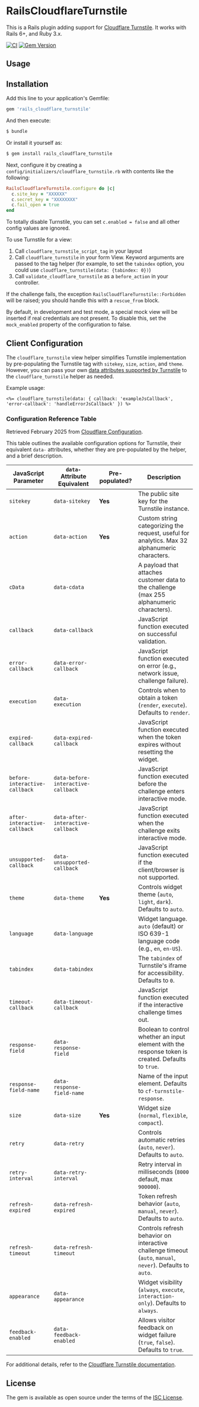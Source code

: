 # RailsCloudflareTurnstile

This is a Rails plugin adding support for [Cloudflare Turnstile](https://www.cloudflare.com/products/turnstile/). It works with Rails 6+, and Ruby 3.x.

[![CI](https://github.com/instrumentl/rails-cloudflare-turnstile/actions/workflows/ci.yml/badge.svg?branch=main)](https://github.com/instrumentl/rails-cloudflare-turnstile/actions/workflows/ci.yml)
[![Gem Version](https://badge.fury.io/rb/rails_cloudflare_turnstile.svg)](https://badge.fury.io/rb/rails_cloudflare_turnstile)

## Usage

## Installation
Add this line to your application's Gemfile:

```ruby
gem 'rails_cloudflare_turnstile'
```

And then execute:
```bash
$ bundle
```

Or install it yourself as:
```bash
$ gem install rails_cloudflare_turnstile
```

Next, configure it by creating a `config/initializers/cloudflare_turnstile.rb` with contents like the following:

```ruby
RailsCloudflareTurnstile.configure do |c|
  c.site_key = "XXXXXX"
  c.secret_key = "XXXXXXXX"
  c.fail_open = true
end
```
To totally disable Turnstile, you can set `c.enabled = false` and all other config values are ignored.

To use Turnstile for a view:

   1. Call `cloudflare_turnstile_script_tag` in your layout
   2. Call `cloudflare_turnstile` in your form View. Keyword arguments are passed to the tag helper (for example, to set the `tabindex` option, you could use `cloudflare_turnstile(data: {tabindex: 0})`)
   3. Call `validate_cloudflare_turnstile` as a `before_action` in your controller.

If the challenge fails, the exception `RailsCloudflareTurnstile::Forbidden` will be raised; you should handle this with
a `rescue_from` block.

By default, in development and test mode, a special mock view will be inserted if real credentials are not present. To
disable this, set the `mock_enabled` property of the configuration to false.

## Client Configuration

The `cloudflare_turnstile` view helper simplifies Turnstile implementation by pre-populating the Turnstile tag with `sitekey`, `size`, `action`, and `theme`. However, you can pass your own [data attributes supported by Turnstile](https://developers.cloudflare.com/turnstile/get-started/client-side-rendering/#configurations) to the `cloudflare_turnstile` helper as needed.

Example usage:
```erb
<%= cloudflare_turnstile(data: { callback: 'exampleJsCallback', 'error-callback': 'handleErrorJsCallback' }) %>
```

### Configuration Reference Table

Retrieved February 2025 from [Cloudflare Configuration](https://developers.cloudflare.com/turnstile/get-started/client-side-rendering/#configurations).

This table outlines the available configuration options for Turnstile, their equivalent `data-` attributes, whether they are pre-populated by the helper, and a brief description.

| JavaScript Parameter          | `data-` Attribute Equivalent          | Pre-populated? | Description |
|-------------------------------|---------------------------------------|---------------|-------------|
| `sitekey`                     | `data-sitekey`                        | **Yes**       | The public site key for the Turnstile instance. |
| `action`                      | `data-action`                         | **Yes**       | Custom string categorizing the request, useful for analytics. Max 32 alphanumeric characters. |
| `cData`                       | `data-cdata`                          |               | A payload that attaches customer data to the challenge (max 255 alphanumeric characters). |
| `callback`                    | `data-callback`                       |               | JavaScript function executed on successful validation. |
| `error-callback`              | `data-error-callback`                 |               | JavaScript function executed on error (e.g., network issue, challenge failure). |
| `execution`                   | `data-execution`                      |               | Controls when to obtain a token (`render`, `execute`). Defaults to `render`. |
| `expired-callback`            | `data-expired-callback`               |               | JavaScript function executed when the token expires without resetting the widget. |
| `before-interactive-callback` | `data-before-interactive-callback`    |               | JavaScript function executed before the challenge enters interactive mode. |
| `after-interactive-callback`  | `data-after-interactive-callback`     |               | JavaScript function executed when the challenge exits interactive mode. |
| `unsupported-callback`        | `data-unsupported-callback`           |               | JavaScript function executed if the client/browser is not supported. |
| `theme`                       | `data-theme`                          | **Yes**       | Controls widget theme (`auto`, `light`, `dark`). Defaults to `auto`. |
| `language`                    | `data-language`                       |               | Widget language. `auto` (default) or ISO 639-1 language code (e.g., `en`, `en-US`). |
| `tabindex`                    | `data-tabindex`                       |               | The `tabindex` of Turnstile's iframe for accessibility. Defaults to `0`. |
| `timeout-callback`            | `data-timeout-callback`               |               | JavaScript function executed if the interactive challenge times out. |
| `response-field`              | `data-response-field`                 |               | Boolean to control whether an input element with the response token is created. Defaults to `true`. |
| `response-field-name`         | `data-response-field-name`            |               | Name of the input element. Defaults to `cf-turnstile-response`. |
| `size`                        | `data-size`                           | **Yes**       | Widget size (`normal`, `flexible`, `compact`). |
| `retry`                       | `data-retry`                          |               | Controls automatic retries (`auto`, `never`). Defaults to `auto`. |
| `retry-interval`              | `data-retry-interval`                 |               | Retry interval in milliseconds (`8000` default, max `900000`). |
| `refresh-expired`             | `data-refresh-expired`                |               | Token refresh behavior (`auto`, `manual`, `never`). Defaults to `auto`. |
| `refresh-timeout`             | `data-refresh-timeout`                |               | Controls refresh behavior on interactive challenge timeout (`auto`, `manual`, `never`). Defaults to `auto`. |
| `appearance`                  | `data-appearance`                     |               | Widget visibility (`always`, `execute`, `interaction-only`). Defaults to `always`. |
| `feedback-enabled`            | `data-feedback-enabled`               |               | Allows visitor feedback on widget failure (`true`, `false`). Defaults to `true`. |

For additional details, refer to the [Cloudflare Turnstile documentation](https://developers.cloudflare.com/turnstile/get-started/client-side-rendering/#configurations).

## License
The gem is available as open source under the terms of the [ISC License](LICENSE.txt).
